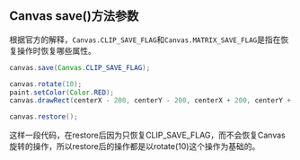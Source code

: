 ## Canvas save()方法参数

根据官方的解释，`Canvas.CLIP_SAVE_FLAG`和`Canvas.MATRIX_SAVE_FLAG`是指在恢复操作时恢复哪些属性。

```java
canvas.save(Canvas.CLIP_SAVE_FLAG);

canvas.rotate(10);
paint.setColor(Color.RED);
canvas.drawRect(centerX - 200, centerY - 200, centerX + 200, centerY + 200, paint);

canvas.restore();
```

这样一段代码，在restore后因为只恢复CLIP_SAVE_FLAG，而不会恢复Canvas旋转的操作，所以restore后的操作都是以rotate(10)这个操作为基础的。
